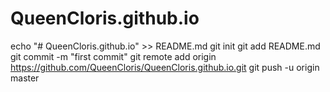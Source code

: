 # QueenCloris.github.io

echo "# QueenCloris.github.io" >> README.md
git init
git add README.md
git commit -m "first commit"
git remote add origin https://github.com/QueenCloris/QueenCloris.github.io.git
git push -u origin master
